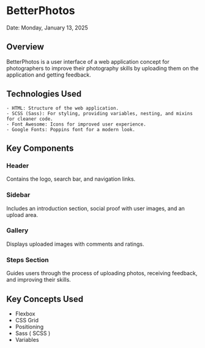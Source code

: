 # BetterPhotos

Date: Monday, January 13, 2025

## Overview

BetterPhotos is a user interface of a web application concept for photographers to improve their photography skills by uploading them on the application and getting feedback.

## Technologies Used

    - HTML: Structure of the web application.
    - SCSS (Sass): For styling, providing variables, nesting, and mixins for cleaner code.
    - Font Awesome: Icons for improved user experience.
    - Google Fonts: Poppins font for a modern look.

## Key Components

### Header

Contains the logo, search bar, and navigation links.

### Sidebar

Includes an introduction section, social proof with user images, and an upload area.

### Gallery

Displays uploaded images with comments and ratings.

### Steps Section

Guides users through the process of uploading photos, receiving feedback, and improving their skills.

## Key Concepts Used

- Flexbox
- CSS Grid
- Positioning
- Sass ( SCSS )
- Variables
